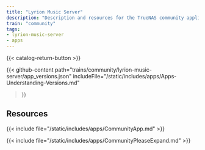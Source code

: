 ```yaml
---
title: "Lyrion Music Server"
description: "Description and resources for the TrueNAS community application called Lyrion Music Server."
train: "community"
tags:
- lyrion-music-server
- apps
---
```


{{< catalog-return-button >}}

{{< github-content 
    path="trains/community/lyrion-music-server/app_versions.json"
	includeFile="/static/includes/apps/Apps-Understanding-Versions.md"
>}}

## Resources

{{< include file="/static/includes/apps/CommunityApp.md" >}}

{{< include file="/static/includes/apps/CommunityPleaseExpand.md" >}}

<!--
<div class="docs-sections">

{{< doc-card title="<appname> Deployments" link="/resources/"
descr="How to deploy and configure the <appname> app." >}}

</div>
-->
